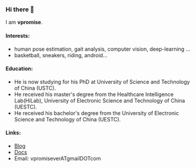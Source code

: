 ### Hi there 👋

I am **vpromise**.

#### Interests:

- human pose estimation, gait analysis, computer vision, deep-learning ... 
- basketball, sneakers, riding, android... 

#### Education:

- He is now studying for his PhD at University of Science and Technology of China (USTC).
- He received his master's degree from the Healthcare Intelligence Lab(HiLab), University of Electronic Science and Technology of China (UESTC).
- He received his bachelor's degree from the University of Electronic Science and Technology of China (UESTC).

#### Links:

- [Blog](https://blog.vpromise.fun)
- [Docs](https://docs.vpromise.fun)
- Email: vpromiseverATgmailDOTcom

<!--
**vpromise/vpromise** is a ✨ _special_ ✨ repository because its `README.md` (this file) appears on your GitHub profile.

Here are some ideas to get you started:

- 🔭 I’m currently working on ...
- 🌱 I’m currently learning ...
- 👯 I’m looking to collaborate on ...
- 🤔 I’m looking for help with ...
- 💬 Ask me about ...
- 📫 How to reach me: ...
- 😄 Pronouns: ...
- ⚡ Fun fact: ...
-->
